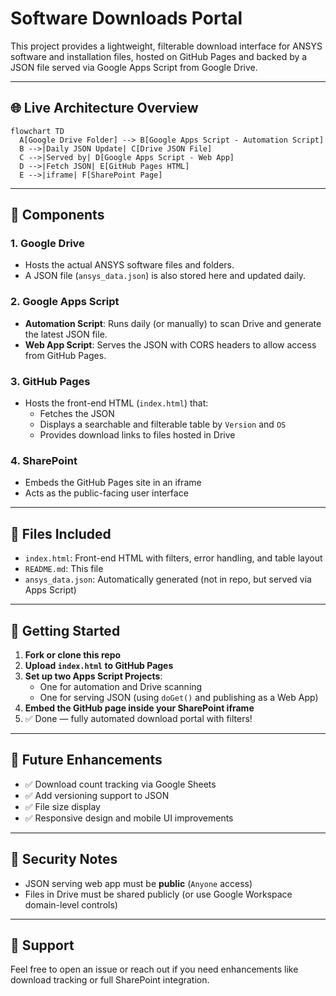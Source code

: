 
# Software Downloads Portal

This project provides a lightweight, filterable download interface for ANSYS software and installation files, hosted on GitHub Pages and backed by a JSON file served via Google Apps Script from Google Drive.

---

## 🌐 Live Architecture Overview

```mermaid
flowchart TD
  A[Google Drive Folder] --> B[Google Apps Script - Automation Script]
  B -->|Daily JSON Update| C[Drive JSON File]
  C -->|Served by| D[Google Apps Script - Web App]
  D -->|Fetch JSON| E[GitHub Pages HTML]
  E -->|iframe| F[SharePoint Page]
```

---

## 🔧 Components

### 1. **Google Drive**
- Hosts the actual ANSYS software files and folders.
- A JSON file (`ansys_data.json`) is also stored here and updated daily.

### 2. **Google Apps Script**
- **Automation Script**: Runs daily (or manually) to scan Drive and generate the latest JSON file.
- **Web App Script**: Serves the JSON with CORS headers to allow access from GitHub Pages.

### 3. **GitHub Pages**
- Hosts the front-end HTML (`index.html`) that:
  - Fetches the JSON
  - Displays a searchable and filterable table by `Version` and `OS`
  - Provides download links to files hosted in Drive

### 4. **SharePoint**
- Embeds the GitHub Pages site in an iframe
- Acts as the public-facing user interface

---

## 📁 Files Included

- `index.html`: Front-end HTML with filters, error handling, and table layout
- `README.md`: This file
- `ansys_data.json`: Automatically generated (not in repo, but served via Apps Script)

---

## 🚀 Getting Started

1. **Fork or clone this repo**
2. **Upload `index.html` to GitHub Pages**
3. **Set up two Apps Script Projects**:
   - One for automation and Drive scanning
   - One for serving JSON (using `doGet()` and publishing as a Web App)
4. **Embed the GitHub page inside your SharePoint iframe**
5. ✅ Done — fully automated download portal with filters!

---

## 📌 Future Enhancements

- ✅ Download count tracking via Google Sheets
- ✅ Add versioning support to JSON
- ✅ File size display
- ✅ Responsive design and mobile UI improvements

---

## 🔐 Security Notes

- JSON serving web app must be **public** (`Anyone` access)
- Files in Drive must be shared publicly (or use Google Workspace domain-level controls)

---

## 💬 Support

Feel free to open an issue or reach out if you need enhancements like download tracking or full SharePoint integration.

